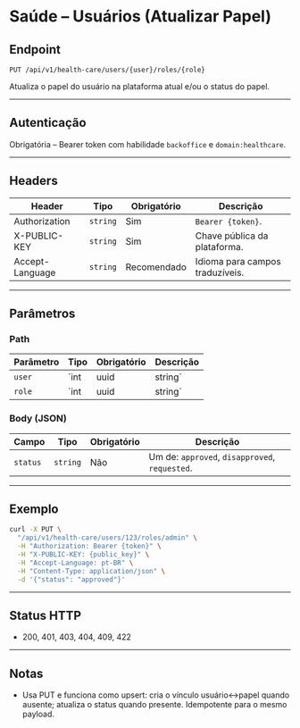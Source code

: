 # Saúde – Usuários (Atualizar Papel)

## Endpoint

`PUT /api/v1/health-care/users/{user}/roles/{role}`

Atualiza o papel do usuário na plataforma atual e/ou o status do papel.

---

## Autenticação

Obrigatória – Bearer token com habilidade `backoffice` e `domain:healthcare`.

---

## Headers

| Header | Tipo | Obrigatório | Descrição |
| ------ | ---- | ----------- | --------- |
| Authorization | `string` | Sim | `Bearer {token}`. |
| X-PUBLIC-KEY | `string` | Sim | Chave pública da plataforma. |
| Accept-Language | `string` | Recomendado | Idioma para campos traduzíveis. |

---

## Parâmetros

### Path

| Parâmetro | Tipo | Obrigatório | Descrição |
| --------- | ---- | ----------- | --------- |
| `user` | `int|uuid|string` | Sim | Identificador do usuário. |
| `role` | `int|uuid|string` | Sim | Identificador do papel (ID, UUID ou nome). |

### Body (JSON)

| Campo | Tipo | Obrigatório | Descrição |
| ----- | ---- | ----------- | --------- |
| `status` | `string` | Não | Um de: `approved`, `disapproved`, `requested`. |

---

## Exemplo

```bash
curl -X PUT \
  "/api/v1/health-care/users/123/roles/admin" \
  -H "Authorization: Bearer {token}" \
  -H "X-PUBLIC-KEY: {public_key}" \
  -H "Accept-Language: pt-BR" \
  -H "Content-Type: application/json" \
  -d '{"status": "approved"}'
```

---

## Status HTTP

- 200, 401, 403, 404, 409, 422

---

## Notas

- Usa PUT e funciona como upsert: cria o vínculo usuário↔papel quando ausente; atualiza o status quando presente. Idempotente para o mesmo payload.
